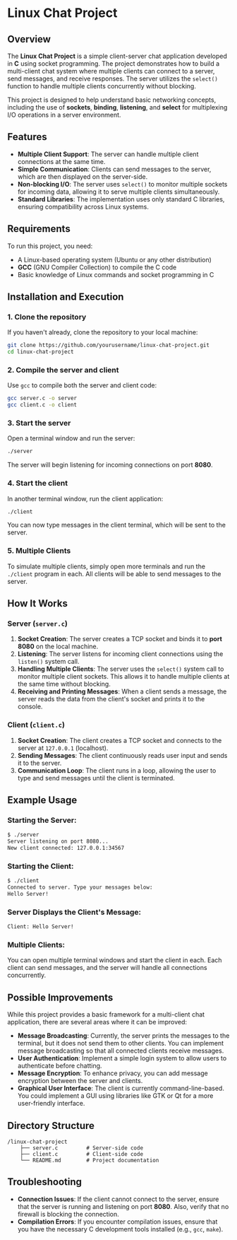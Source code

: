 
# Linux Chat Project

## Overview
The **Linux Chat Project** is a simple client-server chat application developed in **C** using socket programming. The project demonstrates how to build a multi-client chat system where multiple clients can connect to a server, send messages, and receive responses. The server utilizes the `select()` function to handle multiple clients concurrently without blocking.

This project is designed to help understand basic networking concepts, including the use of **sockets**, **binding**, **listening**, and **select** for multiplexing I/O operations in a server environment.

## Features
- **Multiple Client Support**: The server can handle multiple client connections at the same time.
- **Simple Communication**: Clients can send messages to the server, which are then displayed on the server-side.
- **Non-blocking I/O**: The server uses `select()` to monitor multiple sockets for incoming data, allowing it to serve multiple clients simultaneously.
- **Standard Libraries**: The implementation uses only standard C libraries, ensuring compatibility across Linux systems.

## Requirements
To run this project, you need:
- A Linux-based operating system (Ubuntu or any other distribution)
- **GCC** (GNU Compiler Collection) to compile the C code
- Basic knowledge of Linux commands and socket programming in C

## Installation and Execution

### 1. Clone the repository
If you haven't already, clone the repository to your local machine:
```bash
git clone https://github.com/yourusername/linux-chat-project.git
cd linux-chat-project
```

### 2. Compile the server and client
Use `gcc` to compile both the server and client code:
```bash
gcc server.c -o server
gcc client.c -o client
```

### 3. Start the server
Open a terminal window and run the server:
```bash
./server
```
The server will begin listening for incoming connections on port **8080**.

### 4. Start the client
In another terminal window, run the client application:
```bash
./client
```
You can now type messages in the client terminal, which will be sent to the server.

### 5. Multiple Clients
To simulate multiple clients, simply open more terminals and run the `./client` program in each. All clients will be able to send messages to the server.

## How It Works

### Server (`server.c`)
1. **Socket Creation**: The server creates a TCP socket and binds it to **port 8080** on the local machine.
2. **Listening**: The server listens for incoming client connections using the `listen()` system call.
3. **Handling Multiple Clients**: The server uses the `select()` system call to monitor multiple client sockets. This allows it to handle multiple clients at the same time without blocking.
4. **Receiving and Printing Messages**: When a client sends a message, the server reads the data from the client's socket and prints it to the console.

### Client (`client.c`)
1. **Socket Creation**: The client creates a TCP socket and connects to the server at `127.0.0.1` (localhost).
2. **Sending Messages**: The client continuously reads user input and sends it to the server.
3. **Communication Loop**: The client runs in a loop, allowing the user to type and send messages until the client is terminated.

## Example Usage

### Starting the Server:
```bash
$ ./server
Server listening on port 8080...
New client connected: 127.0.0.1:34567
```

### Starting the Client:
```bash
$ ./client
Connected to server. Type your messages below:
Hello Server!
```

### Server Displays the Client's Message:
```bash
Client: Hello Server!
```

### Multiple Clients:
You can open multiple terminal windows and start the client in each. Each client can send messages, and the server will handle all connections concurrently.

## Possible Improvements
While this project provides a basic framework for a multi-client chat application, there are several areas where it can be improved:
- **Message Broadcasting**: Currently, the server prints the messages to the terminal, but it does not send them to other clients. You can implement message broadcasting so that all connected clients receive messages.
- **User Authentication**: Implement a simple login system to allow users to authenticate before chatting.
- **Message Encryption**: To enhance privacy, you can add message encryption between the server and clients.
- **Graphical User Interface**: The client is currently command-line-based. You could implement a GUI using libraries like GTK or Qt for a more user-friendly interface.

## Directory Structure

```
/linux-chat-project
    ├── server.c         # Server-side code
    ├── client.c         # Client-side code
    └── README.md        # Project documentation
```

## Troubleshooting
- **Connection Issues**: If the client cannot connect to the server, ensure that the server is running and listening on port **8080**. Also, verify that no firewall is blocking the connection.
- **Compilation Errors**: If you encounter compilation issues, ensure that you have the necessary C development tools installed (e.g., `gcc`, `make`).


